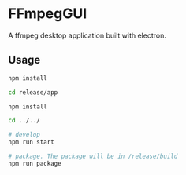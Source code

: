 # FFmpegGUI

A ffmpeg desktop application built with electron.

## Usage

```bash
npm install

cd release/app

npm install

cd ../../

# develop
npm run start

# package. The package will be in /release/build 
npm run package
```


